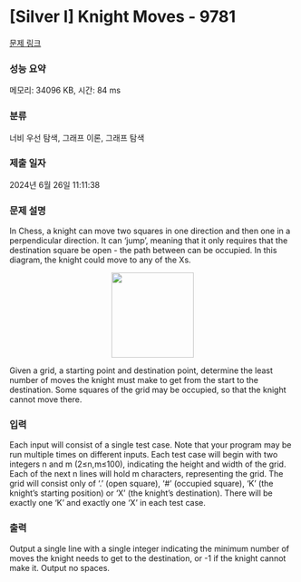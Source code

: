 # [Silver I] Knight Moves - 9781 

[문제 링크](https://www.acmicpc.net/problem/9781) 

### 성능 요약

메모리: 34096 KB, 시간: 84 ms

### 분류

너비 우선 탐색, 그래프 이론, 그래프 탐색

### 제출 일자

2024년 6월 26일 11:11:38

### 문제 설명

<p>In Chess, a knight can move two squares in one direction and then one in a perpendicular direction. It can ‘jump’, meaning that it only requires that the destination square be open - the path between can be occupied. In this diagram, the knight could move to any of the Xs.</p>

<p style="text-align: center;"><img alt="" src="https://onlinejudgeimages.s3-ap-northeast-1.amazonaws.com/problem/10562/1.png" style="width: 145px; height: 150px;"></p>

<p>Given a grid, a starting point and destination point, determine the least number of moves the knight must make to get from the start to the destination. Some squares of the grid may be occupied, so that the knight cannot move there.</p>

### 입력 

 <p>Each input will consist of a single test case. Note that your program may be run multiple times on different inputs. Each test case will begin with two integers n and m (2≤n,m≤100), indicating the height and width of the grid. Each of the next n lines will hold m characters, representing the grid. The grid will consist only of ‘.’ (open square), ‘#’ (occupied square), ‘K’ (the knight’s starting position) or ‘X’ (the knight’s destination). There will be exactly one ‘K’ and exactly one ‘X’ in each test case.</p>

### 출력 

 <p>Output a single line with a single integer indicating the minimum number of moves the knight needs to get to the destination, or -1 if the knight cannot make it. Output no spaces.</p>

